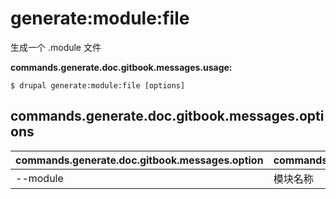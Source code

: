 # generate:module:file
生成一个 .module 文件

**commands.generate.doc.gitbook.messages.usage:**
```
$ drupal generate:module:file [options]
```

## commands.generate.doc.gitbook.messages.options
commands.generate.doc.gitbook.messages.option | commands.generate.doc.gitbook.messages.details
-------|-------------
--module | 模块名称
